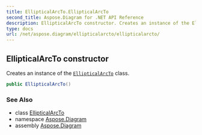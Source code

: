 ```yaml
---
title: EllipticalArcTo.EllipticalArcTo
second_title: Aspose.Diagram for .NET API Reference
description: EllipticalArcTo constructor. Creates an instance of the EllipticalArcTo class
type: docs
url: /net/aspose.diagram/ellipticalarcto/ellipticalarcto/
---
```

## EllipticalArcTo constructor

Creates an instance of the [`EllipticalArcTo`](../) class.

```csharp
public EllipticalArcTo()
```

### See Also

* class [EllipticalArcTo](../)
* namespace [Aspose.Diagram](../../ellipticalarcto/)
* assembly [Aspose.Diagram](../../../)



